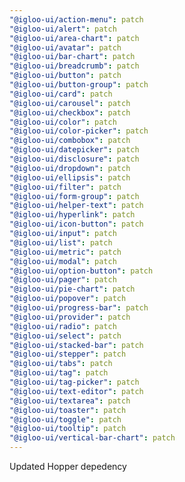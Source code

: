 ```yaml
---
"@igloo-ui/action-menu": patch
"@igloo-ui/alert": patch
"@igloo-ui/area-chart": patch
"@igloo-ui/avatar": patch
"@igloo-ui/bar-chart": patch
"@igloo-ui/breadcrumb": patch
"@igloo-ui/button": patch
"@igloo-ui/button-group": patch
"@igloo-ui/card": patch
"@igloo-ui/carousel": patch
"@igloo-ui/checkbox": patch
"@igloo-ui/color": patch
"@igloo-ui/color-picker": patch
"@igloo-ui/combobox": patch
"@igloo-ui/datepicker": patch
"@igloo-ui/disclosure": patch
"@igloo-ui/dropdown": patch
"@igloo-ui/ellipsis": patch
"@igloo-ui/filter": patch
"@igloo-ui/form-group": patch
"@igloo-ui/helper-text": patch
"@igloo-ui/hyperlink": patch
"@igloo-ui/icon-button": patch
"@igloo-ui/input": patch
"@igloo-ui/list": patch
"@igloo-ui/metric": patch
"@igloo-ui/modal": patch
"@igloo-ui/option-button": patch
"@igloo-ui/pager": patch
"@igloo-ui/pie-chart": patch
"@igloo-ui/popover": patch
"@igloo-ui/progress-bar": patch
"@igloo-ui/provider": patch
"@igloo-ui/radio": patch
"@igloo-ui/select": patch
"@igloo-ui/stacked-bar": patch
"@igloo-ui/stepper": patch
"@igloo-ui/tabs": patch
"@igloo-ui/tag": patch
"@igloo-ui/tag-picker": patch
"@igloo-ui/text-editor": patch
"@igloo-ui/textarea": patch
"@igloo-ui/toaster": patch
"@igloo-ui/toggle": patch
"@igloo-ui/tooltip": patch
"@igloo-ui/vertical-bar-chart": patch
---
```


Updated Hopper depedency
